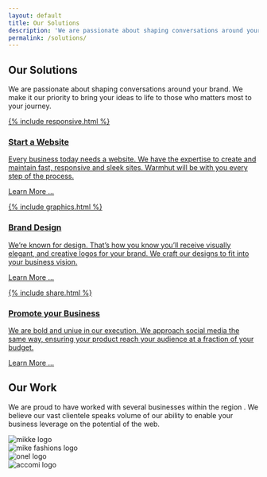 ```yaml
---
layout: default
title: Our Solutions 
description: 'We are passionate about shaping conversations around your brand. We make it our priority to bring your ideas to life to those who matters most to your journey.'
permalink: /solutions/
---
```


<section class = 'division weather'>
  <div class = 'transparent about'>
    <h1>Our Solutions</h1>
    <div class = 'half'>
        <p>We are passionate about shaping conversations around your brand. We make it our priority to bring your ideas to life to those who matters most to your journey.
        </p>
    </div>
    <div class = 'flex-panel services'>
      <div class = 'flex-item trio'>
        <a href = '/solutions/web/'>
          <p class = 'center-text'><span class = 'svg-icon'>{% include responsive.html %}</span></p>
          <h3 class = 'value'>Start a Website</h3>
          <p>Every business today needs a website. We have the expertise to create and maintain fast, responsive and sleek sites. Warmhut will be with you every step of the process.
          </p>
          <p class = 'green'>Learn More ...</p>
        </a>
      </div>
      <div class = 'flex-item trio' id = 'graphics'>
        <a href = '/solutions/brand/'>
          <p class = 'center-text'><span class = 'svg-icon'>{% include graphics.html %}</span></p>
          <h3 class = 'value'>Brand Design</h3>
          <p>We’re known for design. That’s how you know you’ll receive visually elegant, and creative logos for your brand. We craft our designs to fit into your business vision.</p>
          <p class = 'green'>Learn More ...</p>
        </a>
      </div>
      <div class = 'flex-item trio' id = 'social'>
        <a href = '/solutions/social/'>
        <p class = 'center-text'><span class = 'svg-icon'>{% include share.html %}</span></p>
        <h3 class = 'value'>Promote your Business</h3>
        <p> We are bold and uniue in our execution. We approach social media the same way, ensuring your product reach your audience at a fraction of your budget.</p>
          <p class = 'green'>Learn More ...</p>
        </a>
      </div>
    </div>
    <div class = 'transparent' id = 'work'>
        <h2>Our Work</h2>
        <div class = 'half'>
        <p>We are proud to have worked with several businesses within the region
            . We believe our vast clientele speaks volume 
            of our ability to enable your business leverage on the potential of the 
            web.
        </p>
        </div>
        <div class ='flex-panel'>
        <section class = 'carousel'>
            <div class = 'nav'></div>
            <div class = 'container'>
              <div class = 'slide project'>
              <img src = '{{ site.baseurl }}/assets/logos/sikke.svg' alt = 'mikke logo'>
              </div>
              <div class = 'slide project'>
              <img src = '{{ site.baseurl }}/assets/logos/mike.svg' alt = 'mike fashions logo'>
              </div>
              <div class = 'slide project'>
              <img src = '{{ site.baseurl }}/assets/logos/onel.svg' alt = 'onel logo'>
              </div>
              <div class = 'slide project'>
              <img src = '{{ site.baseurl }}/assets/logos/accomi.svg' alt = 'accomi logo'>
              </div>
            </div>
          </section>
        </div>
      </div>
       </div>
</section>